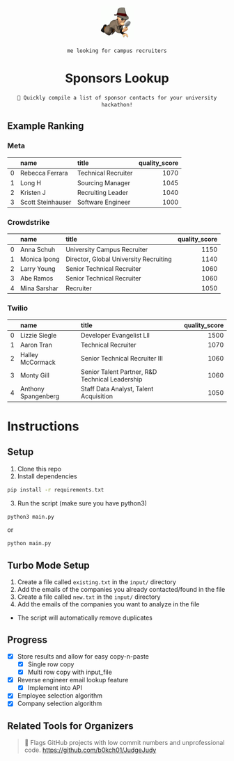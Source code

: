 <div align=center>

<img src="readme/investigate.gif" width=75 height=75>
  
`
me looking for campus recruiters
`

# Sponsors Lookup
  
  ```
🔎 Quickly compile a list of sponsor contacts for your university hackathon!
```


</div>

## Example Ranking
### Meta
|    | name              | title                     |   quality_score |
|---:|:------------------|:--------------------------|----------------:|
|  0 | Rebecca Ferrara   | Technical Recruiter       |            1070 |
|  1 | Long H            | Sourcing Manager          |            1045 |
|  2 | Kristen J         | Recruiting Leader         |            1040 |
|  3 | Scott Steinhauser | Software Engineer         |            1000 |

### Crowdstrike
|    | name         | title                                  |   quality_score |
|---:|:-------------|:---------------------------------------|----------------:|
|  0 | Anna Schuh   | University Campus Recruiter            |            1150 |
|  1 | Monica Ipong | Director, Global University Recruiting |            1140 |
|  2 | Larry Young  | Senior Technical Recruiter             |            1060 |
|  3 | Abe Ramos    | Senior Technical Recruiter             |            1060 |
|  4 | Mina Sarshar | Recruiter                              |            1050 |

### Twilio
|    | name                | title                                           |   quality_score |
|---:|:--------------------|:------------------------------------------------|----------------:|
|  0 | Lizzie Siegle       | Developer Evangelist Lll                        |            1500 |
|  1 | Aaron Tran          | Technical Recruiter                             |            1070 |
|  2 | Halley McCormack    | Senior Technical Recruiter III                  |            1060 |
|  3 | Monty Gill          | Senior Talent Partner, R&D Technical Leadership |            1060 |
|  4 | Anthony Spangenberg | Staff Data Analyst, Talent Acquisition          |            1050 |

# Instructions

## Setup
1. Clone this repo
2. Install dependencies
```bash
pip install -r requirements.txt
```
3. Run the script (make sure you have python3)
```bash
python3 main.py
``` 
or
```bash
python main.py
```

## Turbo Mode Setup
1. Create a file called `existing.txt` in the `input/` directory
2. Add the emails of the companies you already contacted/found in the file
3. Create a file called `new.txt` in the `input/` directory
4. Add the emails of the companies you want to analyze in the file
 - The script will automatically remove duplicates


## Progress

- [X] Store results and allow for easy copy-n-paste
  - [X] Single row copy
  - [X] Multi row copy with input_file
- [X] Reverse engineer email lookup feature
  - [X] Implement into API
- [x] Employee selection algorithm
- [x] Company selection algorithm

## Related Tools for Organizers
> 🚩 Flags GitHub projects with low commit numbers and unprofessional code.
> https://github.com/b0kch01/JudgeJudy
